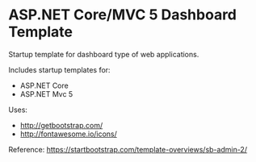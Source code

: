 # ASP.NET Core/MVC 5 Dashboard Template
Startup template for dashboard type of web applications.

Includes startup templates for:
- ASP.NET Core
- ASP.NET Mvc 5

Uses:
- http://getbootstrap.com/
- http://fontawesome.io/icons/

Reference: https://startbootstrap.com/template-overviews/sb-admin-2/
